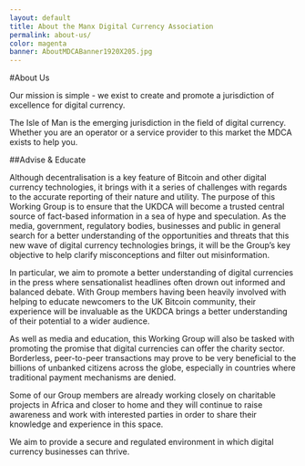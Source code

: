 ```yaml
---
layout: default
title: About the Manx Digital Currency Association
permalink: about-us/
color: magenta
banner: AboutMDCABanner1920X205.jpg
---
```


#About Us

Our mission is simple - we exist to create and promote a jurisdiction of excellence for digital currency.

The Isle of Man is the emerging jurisdiction in the field of digital currency. Whether you are an operator or a service provider to this market the MDCA exists to help you.

##Advise & Educate

Although decentralisation is a key feature of Bitcoin and other digital currency technologies, it brings with it a series of challenges with regards to the accurate reporting of their nature and utility.
The purpose of this Working Group is to ensure that the UKDCA will become a trusted central source of fact-based information in a sea of hype and speculation. As the media, government, regulatory bodies, businesses and public in general search for a better understanding of the opportunities and threats that this new wave of digital currency technologies brings, it will be the Group’s key objective to help clarify misconceptions and filter out misinformation.

In particular, we aim to promote a better understanding of digital currencies in the press where sensationalist headlines often drown out informed and balanced debate.
With Group members having been heavily involved with helping to educate newcomers to the UK Bitcoin community, their experience will be invaluable as the UKDCA brings a better understanding of their potential to a wider audience.

As well as media and education, this Working Group will also be tasked with promoting the promise that digital currencies can offer the charity sector. Borderless, peer-to-peer transactions may prove to be very beneficial to the billions of unbanked citizens across the globe, especially in countries where traditional payment mechanisms are denied.

Some of our Group members are already working closely on charitable projects in Africa and closer to home and they will continue to raise awareness and work with interested parties in order to share their knowledge and experience in this space.

We aim to provide a secure and regulated environment in which digital currency businesses can thrive.